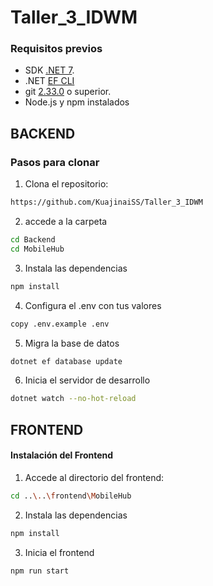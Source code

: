 ﻿# Taller_3_IDWM
### Requisitos previos

- SDK [.NET 7](https://dotnet.microsoft.com/es-es/download/dotnet/7.0).
- .NET [EF CLI](https://www.nuget.org/packages/dotnet-ef/)
- git [2.33.0](https://git-scm.com/downloads) o superior.
- Node.js y npm instalados

    
## BACKEND
### Pasos para clonar

1. Clona el repositorio:
```bash
https://github.com/KuajinaiSS/Taller_3_IDWM
```
2. accede a la carpeta
```bash
cd Backend
cd MobileHub
```
3. Instala las dependencias
```bash
npm install
```
4. Configura el .env con tus valores
```bash
copy .env.example .env
```
5. Migra la base de datos
```bash
dotnet ef database update
```
6. Inicia el servidor de desarrollo
```bash
dotnet watch --no-hot-reload
```

## FRONTEND
#### Instalación del Frontend

1. Accede al directorio del frontend:
```bash
cd ..\..\frontend\MobileHub
```
2. Instala las dependencias
```bash
npm install
```
3. Inicia el frontend
```bash
npm run start
```
